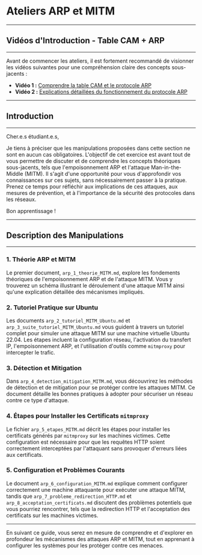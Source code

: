 
#  Ateliers ARP et MITM

--------
## Vidéos d'Introduction - Table CAM + ARP
--------

Avant de commencer les ateliers, il est fortement recommandé de visionner les vidéos suivantes pour une compréhension claire des concepts sous-jacents :

- **Vidéo 1 :** [Comprendre la table CAM et le protocole ARP](https://www.youtube.com/watch?v=e_k5K9MB-Mo)
- **Vidéo 2 :** [Explications détaillées du fonctionnement du protocole ARP](https://www.youtube.com/watch?v=SiOkTKrcjwo)


--------
## Introduction
--------

Cher.e.s étudiant.e.s,

Je tiens à préciser que les manipulations proposées dans cette section ne sont en aucun cas obligatoires. L'objectif de cet exercice est avant tout de vous permettre de discuter et de comprendre les concepts théoriques sous-jacents, tels que l'empoisonnement ARP et l'attaque Man-in-the-Middle (MITM). Il s'agit d'une opportunité pour vous d'approfondir vos connaissances sur ces sujets, sans nécessairement passer à la pratique. Prenez ce temps pour réfléchir aux implications de ces attaques, aux mesures de prévention, et à l'importance de la sécurité des protocoles dans les réseaux.

Bon apprentissage !


--------
## Description des Manipulations
--------

### 1. Théorie ARP et MITM

Le premier document, `arp_1_theorie_MITM.md`, explore les fondements théoriques de l'empoisonnement ARP et de l'attaque MITM. Vous y trouverez un schéma illustrant le déroulement d'une attaque MITM ainsi qu'une explication détaillée des mécanismes impliqués.

### 2. Tutoriel Pratique sur Ubuntu

Les documents `arp_2_tutoriel_MITM_Ubuntu.md` et `arp_3_suite_tutoriel_MITM_Ubuntu.md` vous guident à travers un tutoriel complet pour simuler une attaque MITM sur une machine virtuelle Ubuntu 22.04. Les étapes incluent la configuration réseau, l'activation du transfert IP, l'empoisonnement ARP, et l'utilisation d'outils comme `mitmproxy` pour intercepter le trafic.

### 3. Détection et Mitigation

Dans `arp_4_detection_mitigation_MITM.md`, vous découvrirez les méthodes de détection et de mitigation pour se protéger contre les attaques MITM. Ce document détaille les bonnes pratiques à adopter pour sécuriser un réseau contre ce type d'attaque.

### 4. Étapes pour Installer les Certificats `mitmproxy`

Le fichier `arp_5_etapes_MITM.md` décrit les étapes pour installer les certificats générés par `mitmproxy` sur les machines victimes. Cette configuration est nécessaire pour que les requêtes HTTP soient correctement interceptées par l'attaquant sans provoquer d'erreurs liées aux certificats.

### 5. Configuration et Problèmes Courants

Le document `arp_6_configuration_MITM.md` explique comment configurer correctement une machine attaquante pour exécuter une attaque MITM, tandis que `arp_7_probleme_redirection_HTTP.md` et `arp_8_acceptation_certificats.md` discutent des problèmes potentiels que vous pourriez rencontrer, tels que la redirection HTTP et l'acceptation des certificats sur les machines victimes.

---

En suivant ce guide, vous serez en mesure de comprendre et d'explorer en profondeur les mécanismes des attaques ARP et MITM, tout en apprenant à configurer les systèmes pour les protéger contre ces menaces.
